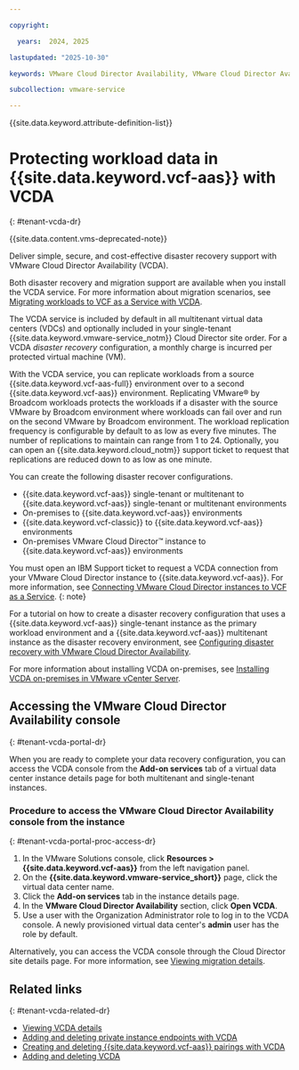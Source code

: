 ```yaml
---

copyright:

  years:  2024, 2025

lastupdated: "2025-10-30"

keywords: VMware Cloud Director Availability, VMware Cloud Director Availability disaster recovery

subcollection: vmware-service

---
```


{{site.data.keyword.attribute-definition-list}}

# Protecting workload data in {{site.data.keyword.vcf-aas}} with VCDA
{: #tenant-vcda-dr}

{{site.data.content.vms-deprecated-note}}

Deliver simple, secure, and cost-effective disaster recovery support with VMware Cloud Director Availability (VCDA).

Both disaster recovery and migration support are available when you install the VCDA service. For more information about migration scenarios, see [Migrating workloads to VCF as a Service with VCDA](/docs/vmware-service?topic=vmware-service-tenant-vcda).

The VCDA service is included by default in all multitenant virtual data centers (VDCs) and optionally included in your single-tenant {{site.data.keyword.vmware-service_notm}} Cloud Director site order. For a VCDA *disaster recovery* configuration, a monthly charge is incurred per protected virtual machine (VM).

With the VCDA service, you can replicate workloads from a source {{site.data.keyword.vcf-aas-full}} environment over to a second {{site.data.keyword.vcf-aas}} environment. Replicating VMware® by Broadcom workloads protects the workloads if a disaster with the source VMware by Broadcom environment where workloads can fail over and run on the second VMware by Broadcom environment. The workload replication frequency is configurable by default to as low as every five minutes. The number of replications to maintain can range from 1 to 24. Optionally, you can open an {{site.data.keyword.cloud_notm}} support ticket to request that replications are reduced down to as low as one minute.

You can create the following disaster recover configurations.
  
* {{site.data.keyword.vcf-aas}} single-tenant or multitenant to {{site.data.keyword.vcf-aas}} single-tenant or multitenant environments
* On-premises to {{site.data.keyword.vcf-aas}} environments
* {{site.data.keyword.vcf-classic}} to {{site.data.keyword.vcf-aas}} environments
* On-premises VMware Cloud Director™ instance to {{site.data.keyword.vcf-aas}} environments

You must open an IBM Support ticket to request a VCDA connection from your VMware Cloud Director instance to {{site.data.keyword.vcf-aas}}. For more information, see [Connecting VMware Cloud Director instances to VCF as a Service](/docs/vmware-service?topic=vmware-service-vcda-vdc-connect).
{: note}

For a tutorial on how to create a disaster recovery configuration that uses a {{site.data.keyword.vcf-aas}} single-tenant instance as the primary workload environment and a {{site.data.keyword.vcf-aas}} multitenant instance as the disaster recovery environment, see [Configuring disaster recovery with VMware Cloud Director Availability](/docs/vmware-service?topic=vmware-service-vcda-creating-dr-config).

For more information about installing VCDA on-premises, see [Installing VCDA on-premises in VMware vCenter Server](/docs/vmware-service?topic=vmware-service-vcda-migrating).

## Accessing the VMware Cloud Director Availability console
{: #tenant-vcda-portal-dr}

When you are ready to complete your data recovery configuration, you can access the VCDA console from the **Add-on services** tab of a virtual data center instance details page for both multitenant and single-tenant instances.

### Procedure to access the VMware Cloud Director Availability console from the instance
{: #tenant-vcda-portal-proc-access-dr}

1. In the VMware Solutions console, click **Resources > {{site.data.keyword.vcf-aas}}** from the left navigation panel.
2. On the **{{site.data.keyword.vmware-service_short}}** page, click the virtual data center name.
3. Click the **Add-on services** tab in the instance details page.
4. In the **VMware Cloud Director Availability** section, click **Open VCDA**.
6. Use a user with the Organization Administrator role to log in to the VCDA console. A newly provisioned virtual data center's **admin** user has the role by default.

Alternatively, you can access the VCDA console through the Cloud Director site details page. For more information, see [Viewing migration details](/docs/vmware-service?topic=vmware-service-vcda-viewing).

## Related links
{: #tenant-vcda-related-dr}

* [Viewing VCDA details](/docs/vmware-service?topic=vmware-service-vcda-viewing)
* [Adding and deleting private instance endpoints with VCDA](/docs/vmware-service?topic=vmware-service-vcda-adding-deleting-private-ep)
* [Creating and deleting {{site.data.keyword.vcf-aas}} pairings with VCDA](/docs/vmware-service?topic=vmware-service-vcda-creating-deleting-vmaas-pairing)
* [Adding and deleting VCDA](/docs/vmware-service?topic=vmware-service-vcda-adding-deleting)
